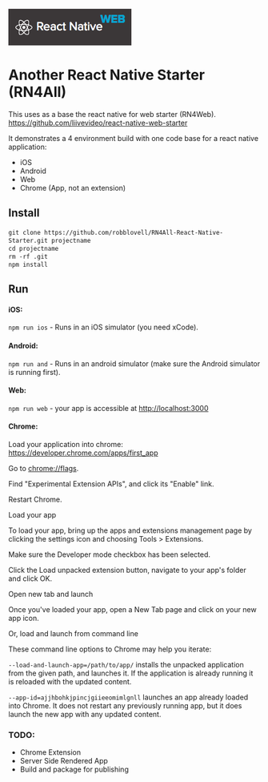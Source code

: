![React Native Web](/app/assets/react-native-web.png "Logo React Native Web")

# Another React Native Starter (RN4All)

This uses as a base the react native for web starter (RN4Web). https://github.com/liivevideo/react-native-web-starter

It demonstrates a 4 environment build with one code base for a react native application:

* iOS
* Android
* Web
* Chrome (App, not an extension) 

## Install

```
git clone https://github.com/robblovell/RN4All-React-Native-Starter.git projectname
cd projectname
rm -rf .git
npm install
```

## Run

#### iOS:
`npm run ios` - Runs in an iOS simulator (you need xCode).

#### Android:
`npm run and` - Runs in an android simulator (make sure the Android simulator is running first).

#### Web:
`npm run web` - your app is accessible at [http://localhost:3000](http://localhost:3000)

#### Chrome: 
Load your application into chrome: https://developer.chrome.com/apps/first_app

Go to [chrome://flags](chrome://flags).

Find "Experimental Extension APIs", and click its "Enable" link.

Restart Chrome.

Load your app

To load your app, bring up the apps and extensions management page by clicking the settings icon  and choosing Tools > Extensions.

Make sure the Developer mode checkbox has been selected.

Click the Load unpacked extension button, navigate to your app's folder and click OK.

Open new tab and launch

Once you've loaded your app, open a New Tab page and click on your new app icon.

Or, load and launch from command line

These command line options to Chrome may help you iterate:

``` --load-and-launch-app=/path/to/app/ ``` installs the unpacked application from the given path, and launches it. If the application is already running it is reloaded with the updated content.

``` --app-id=ajjhbohkjpincjgiieeomimlgnll ``` launches an app already loaded into Chrome. It does not restart any previously running app, but it does launch the new app with any updated content.

### TODO:

* Chrome Extension
* Server Side Rendered App
* Build and package for publishing 

